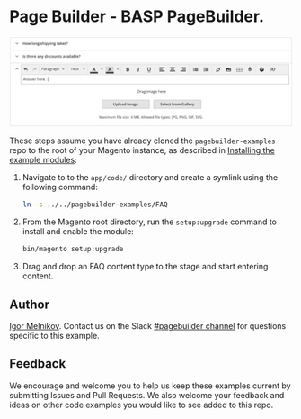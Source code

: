 # Page Builder - BASP PageBuilder.

![Page Builder FAQ](faq.png)

These steps assume you have already cloned the `pagebuilder-examples` repo to the root of your Magento instance, as described in [Installing the example modules](../../README.md):

1. Navigate to to the `app/code/` directory and create a symlink using the following command:

    ```bash
    ln -s ../../pagebuilder-examples/FAQ
    ```

1. From the Magento root directory, run the `setup:upgrade` command to install and enable the module:

   ```bash
   bin/magento setup:upgrade
   ```

1. Drag and drop an FAQ content type to the stage and start entering content.

## Author

[Igor Melnikov](https://github.com/melnikovi). Contact us on the Slack [#pagebuilder channel](https://slack.com/app_redirect?channel=pagebuilder) for questions specific to this example.

## Feedback

We encourage and welcome you to help us keep these examples current by submitting Issues and Pull Requests. We also welcome your feedback and ideas on other code examples you would like to see added to this repo.
